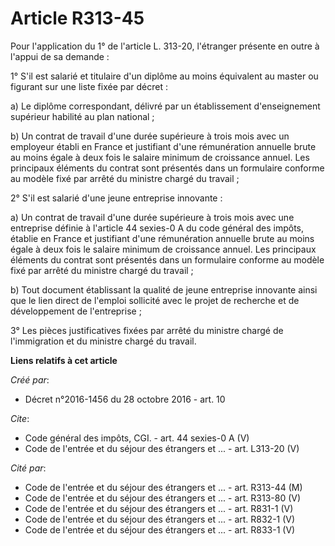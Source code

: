 # Article R313-45

Pour l'application du 1° de l'article L. 313-20, l'étranger présente en outre à l'appui de sa demande : 

1° S'il est salarié et titulaire d'un diplôme au moins équivalent au master ou figurant sur une liste fixée par décret : 

a) Le diplôme correspondant, délivré par un établissement d'enseignement supérieur habilité au plan national ; 

b) Un contrat de travail d'une durée supérieure à trois mois avec un employeur établi en France et justifiant d'une
rémunération annuelle brute au moins égale à deux fois le salaire minimum de croissance annuel. Les principaux éléments du
contrat sont présentés dans un formulaire conforme au modèle fixé par arrêté du ministre chargé du travail ; 

2° S'il est salarié d'une jeune entreprise innovante : 

a) Un contrat de travail d'une durée supérieure à trois mois avec une entreprise définie à l'article 44 sexies-0 A du code
général des impôts, établie en France et justifiant d'une rémunération annuelle brute au moins égale à deux fois le salaire
minimum de croissance annuel. Les principaux éléments du contrat sont présentés dans un formulaire conforme au modèle fixé
par arrêté du ministre chargé du travail ; 

b) Tout document établissant la qualité de jeune entreprise innovante ainsi que le lien direct de l'emploi sollicité avec le
projet de recherche et de développement de l'entreprise ; 

3° Les pièces justificatives fixées par arrêté du ministre chargé de l'immigration et du ministre chargé du travail.

**Liens relatifs à cet article**

_Créé par_:

  - Décret n°2016-1456 du 28 octobre 2016 - art. 10

_Cite_:

  - Code général des impôts, CGI. - art. 44 sexies-0 A (V)
  - Code de l'entrée et du séjour des étrangers et ... - art. L313-20 (V)

_Cité par_:

  - Code de l'entrée et du séjour des étrangers et ... - art. R313-44 (M)
  - Code de l'entrée et du séjour des étrangers et ... - art. R313-80 (V)
  - Code de l'entrée et du séjour des étrangers et ... - art. R831-1 (V)
  - Code de l'entrée et du séjour des étrangers et ... - art. R832-1 (V)
  - Code de l'entrée et du séjour des étrangers et ... - art. R833-1 (V)
